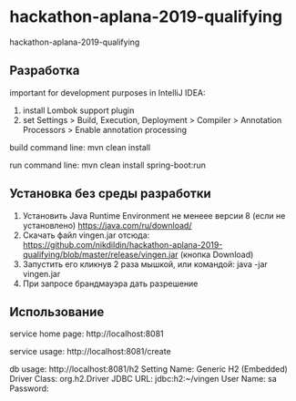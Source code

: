 # hackathon-aplana-2019-qualifying
hackathon-aplana-2019-qualifying

Разработка
----------

important for development purposes in IntelliJ IDEA:
1. install Lombok support plugin
2. set Settings > Build, Execution, Deployment > Compiler > Annotation Processors > Enable annotation processing

build command line:
mvn clean install

run command line:
mvn clean install spring-boot:run


Установка без среды разработки
------------------------------

1. Установить Java Runtime Environment не менеее версии 8 (если не установлено) https://java.com/ru/download/
2. Скачать файл vingen.jar отсюда: https://github.com/nikdildin/hackathon-aplana-2019-qualifying/blob/master/release/vingen.jar (кнопка Download)
3. Запустить его кликнув 2 раза мышкой, или командой: java -jar vingen.jar
4. При запросе брандмауэра дать разрешение


Использование
-------------

service home page:
http://localhost:8081

service usage:
http://localhost:8081/create

db usage:
http://localhost:8081/h2
Setting Name: Generic H2 (Embedded)
Driver Class: org.h2.Driver
JDBC URL: jdbc:h2:~/vingen
User Name: sa
Password: